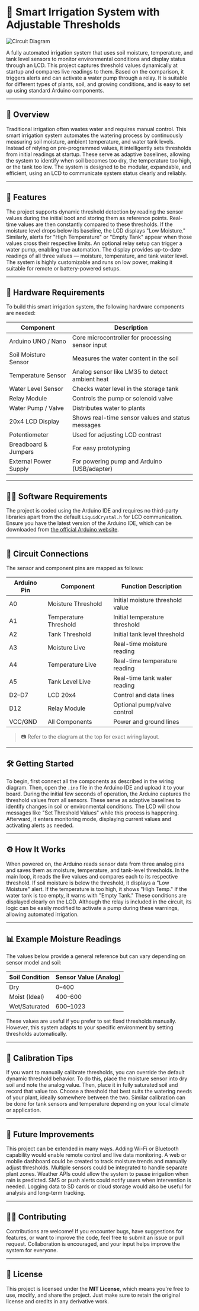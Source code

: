 # 🌿 Smart Irrigation System with Adjustable Thresholds

![Circuit Diagram](https://raw.githubusercontent.com/DanielRajChristeen/Smart-Irrigation-System-with-Adjustable-Thresholds/main/Circuit_diagram.jpg)

A fully automated irrigation system that uses soil moisture, temperature, and tank level sensors to monitor environmental conditions and display status through an LCD. This project captures threshold values dynamically at startup and compares live readings to them. Based on the comparison, it triggers alerts and can activate a water pump through a relay. It is suitable for different types of plants, soil, and growing conditions, and is easy to set up using standard Arduino components.

---

## 🌱 Overview

Traditional irrigation often wastes water and requires manual control. This smart irrigation system automates the watering process by continuously measuring soil moisture, ambient temperature, and water tank levels. Instead of relying on pre-programmed values, it intelligently sets thresholds from initial readings at startup. These serve as adaptive baselines, allowing the system to identify when soil becomes too dry, the temperature too high, or the tank too low. The system is designed to be modular, expandable, and efficient, using an LCD to communicate system status clearly and reliably.

---

## 🚀 Features

The project supports dynamic threshold detection by reading the sensor values during the initial boot and storing them as reference points. Real-time values are then constantly compared to these thresholds. If the moisture level drops below its baseline, the LCD displays "Low Moisture." Similarly, alerts for "High Temperature" or "Empty Tank" appear when those values cross their respective limits. An optional relay setup can trigger a water pump, enabling true automation. The display provides up-to-date readings of all three values — moisture, temperature, and tank water level. The system is highly customizable and runs on low power, making it suitable for remote or battery-powered setups.

---

## 🧰 Hardware Requirements

To build this smart irrigation system, the following hardware components are needed:

| Component              | Description                                        |
|------------------------|----------------------------------------------------|
| Arduino UNO / Nano     | Core microcontroller for processing sensor input   |
| Soil Moisture Sensor   | Measures the water content in the soil             |
| Temperature Sensor     | Analog sensor like LM35 to detect ambient heat     |
| Water Level Sensor     | Checks water level in the storage tank             |
| Relay Module           | Controls the pump or solenoid valve                |
| Water Pump / Valve     | Distributes water to plants                        |
| 20x4 LCD Display       | Shows real-time sensor values and status messages  |
| Potentiometer          | Used for adjusting LCD contrast                    |
| Breadboard & Jumpers   | For easy prototyping                               |
| External Power Supply  | For powering pump and Arduino (USB/adapter)        |

---

## 🧑‍💻 Software Requirements

The project is coded using the Arduino IDE and requires no third-party libraries apart from the default `LiquidCrystal.h` for LCD communication. Ensure you have the latest version of the Arduino IDE, which can be downloaded from [the official Arduino website](https://www.arduino.cc/en/software).

---

## 🔌 Circuit Connections

The sensor and component pins are mapped as follows:

| Arduino Pin   | Component             | Function Description               |
|---------------|-----------------------|------------------------------------|
| A0            | Moisture Threshold    | Initial moisture threshold value   |
| A1            | Temperature Threshold | Initial temperature threshold      |
| A2            | Tank Threshold        | Initial tank level threshold       |
| A3            | Moisture Live         | Real-time moisture reading         |
| A4            | Temperature Live      | Real-time temperature reading      |
| A5            | Tank Level Live       | Real-time tank water reading       |
| D2–D7         | LCD 20x4              | Control and data lines             |
| D12           | Relay Module          | Optional pump/valve control        |
| VCC/GND       | All Components        | Power and ground lines             |

> 📷 Refer to the diagram at the top for exact wiring layout.

---

## 🛠️ Getting Started

To begin, first connect all the components as described in the wiring diagram. Then, open the `.ino` file in the Arduino IDE and upload it to your board. During the initial few seconds of operation, the Arduino captures the threshold values from all sensors. These serve as adaptive baselines to identify changes in soil or environmental conditions. The LCD will show messages like "Set Threshold Values" while this process is happening. Afterward, it enters monitoring mode, displaying current values and activating alerts as needed.

---

## ⚙️ How It Works

When powered on, the Arduino reads sensor data from three analog pins and saves them as moisture, temperature, and tank-level thresholds. In the main loop, it reads the live values and compares each to its respective threshold. If soil moisture is below the threshold, it displays a "Low Moisture" alert. If the temperature is too high, it shows "High Temp." If the water tank is too empty, it warns with "Empty Tank." These conditions are displayed clearly on the LCD. Although the relay is included in the circuit, its logic can be easily modified to activate a pump during these warnings, allowing automated irrigation.

---

## 📊 Example Moisture Readings

The values below provide a general reference but can vary depending on sensor model and soil:

| Soil Condition    | Sensor Value (Analog) |
|-------------------|------------------------|
| Dry               | 0–400                  |
| Moist (Ideal)     | 400–600                |
| Wet/Saturated     | 600–1023               |

These values are useful if you prefer to set fixed thresholds manually. However, this system adapts to your specific environment by setting thresholds automatically.

---

## 🧪 Calibration Tips

If you want to manually calibrate thresholds, you can override the default dynamic threshold behavior. To do this, place the moisture sensor into dry soil and note the analog value. Then, place it in fully saturated soil and record that value too. Choose a threshold that best suits the watering needs of your plant, ideally somewhere between the two. Similar calibration can be done for tank sensors and temperature depending on your local climate or application.

---

## 🔄 Future Improvements

This project can be extended in many ways. Adding Wi-Fi or Bluetooth capability would enable remote control and live data monitoring. A web or mobile dashboard could be created to track moisture trends and manually adjust thresholds. Multiple sensors could be integrated to handle separate plant zones. Weather APIs could allow the system to pause irrigation when rain is predicted. SMS or push alerts could notify users when intervention is needed. Logging data to SD cards or cloud storage would also be useful for analysis and long-term tracking.

---

## 🙋‍♂️ Contributing

Contributions are welcome! If you encounter bugs, have suggestions for features, or want to improve the code, feel free to submit an issue or pull request. Collaboration is encouraged, and your input helps improve the system for everyone.

---

## 📄 License

This project is licensed under the **MIT License**, which means you're free to use, modify, and share the project. Just make sure to retain the original license and credits in any derivative work.
